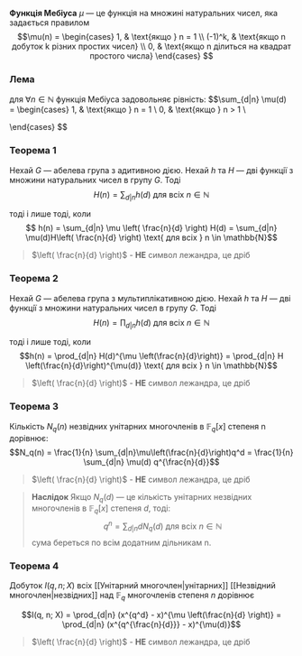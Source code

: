 
__Функцiя Мебiуса__ $\mu$ — це функцiя на множинi натуральних чисел, яка задається правилом
$$\mu(n)  = \begin{cases}
1, & \text{якщо } n = 1 \\
(-1)^k, & \text{якщо n добуток k різних простих чисел}  \\
0, & \text{якщо n ділиться на квадрат простого числа} 
\end{cases}  $$

### Лема 
для $\forall n \in \mathbb{N}$ функція Мебіуса задовольняє рівність:
$$\sum_{d|n} \mu(d) = \begin{cases}
1, & \text{якщо } n = 1 \\
0, & \text{якщо } n > 1 \\

\end{cases}  $$

### Теорема 1

Нехай $G$ — абелева група з адитивною дiєю. Нехай $h$ та $H$ — двi функцiї з множини натуральних чисел в групу $G$. Тодi $$H(n) = \sum_{d|n} h(d) \text{ для всіх } n \in \mathbb{N}$$ 


тодi i лише тодi, коли
$$ h(n) = \sum_{d|n} \mu \left( \frac{n}{d} \right) H(d) = \sum_{d|n} \mu(d)H\left( \frac{n}{d} \right) \text{ для всіх } n \in \mathbb{N}$$
> $\left( \frac{n}{d} \right)$ - __НЕ__ символ лежандра, це дріб

### Теорема 2
Нехай $G$ — абелева група з мультиплiкативною дiєю. Нехай $h$ та $H$ — двi функцiї з множини натуральних чисел в групу $G$. Тодi
$$H(n) = \prod_{d|n} h(d) \text{ для всіх } n \in \mathbb{N}$$

тодi i лише тодi, коли
$$h(n) = \prod_{d|n} H(d)^{\mu \left(\frac{n}{d}\right)} = \prod_{d|n} H \left(\frac{n}{d}\right)^{\mu(d)} \text{ для всіх } n \in \mathbb{N}$$
> $\left( \frac{n}{d} \right)$ - __НЕ__ символ лежандра, це дріб
### Теорема 3

Кiлькiсть $N_q(n)$ незвiдних унiтарних многочленiв в $\mathbb{F}_q[x]$ степеня n дорiвнює:
$$N_q(n) = \frac{1}{n} \sum_{d|n}\mu\left(\frac{n}{d}\right)q^d = \frac{1}{n} \sum_{d|n} \mu(d) q^{\frac{n}{d}}$$

> $\left( \frac{n}{d} \right)$ - __НЕ__ символ лежандра, це дріб


>__Наслідок__ Якщо $N_q(d)$ — це кiлькiсть унiтарних незвiдних многочленiв в $\mathbb{F}_q[x]$ степеня $d$, тодi:
>$$ q^n = \sum_{d|n} dN_q(d) \text{ для всіх } n \in \mathbb{N} $$сума береться по всiм додатним дiльникам n.

### Теорема 4
Добуток $I (q, n; X)$ всiх [[Унітарний многочлен|унiтарних]] [[Незвідний многочлен|незвiдних]] над $\mathbb{F}_q$ многочленiв степеня $n$ дорiвнює 

$$I(q, n; X) = \prod_{d|n} (x^{q^d} - x)^{\mu \left(\frac{n}{d} \right)} = \prod_{d|n} (x^{q^{\frac{n}{d}}} - x)^{\mu(d)}$$
> $\left( \frac{n}{d} \right)$ - __НЕ__ символ лежандра, це дріб